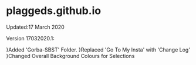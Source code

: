 # plaggeds.github.io
Updated:17 March 2020

Version 17032020.1:

}Added 'Gorba-SBST' Folder.
}Replaced 'Go To My Insta' with 'Change Log'
}Changed Overall Background Colours for Selections
